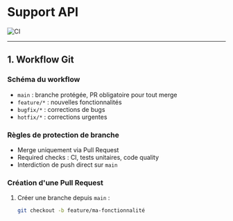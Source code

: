 # Support API

![CI](https://github.com/adinaneadjy/support-api/actions/workflows/ci.yml/badge.svg)

---

## 1. Workflow Git

### Schéma du workflow
- `main` : branche protégée, PR obligatoire pour tout merge
- `feature/*` : nouvelles fonctionnalités
- `bugfix/*` : corrections de bugs
- `hotfix/*` : corrections urgentes

### Règles de protection de branche
- Merge uniquement via Pull Request
- Required checks : CI, tests unitaires, code quality
- Interdiction de push direct sur `main`

### Création d'une Pull Request
1. Créer une branche depuis `main` :
   ```bash
   git checkout -b feature/ma-fonctionnalité
